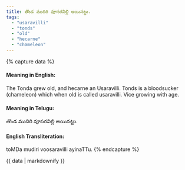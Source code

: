```yaml
---
title: తొండ ముదిరి వూసరవిల్లి అయినట్టు.
tags:
  - "usaravilli"
  - "tonds"
  - "old"
  - "hecarne"
  - "chameleon"
---
```


{% capture data %}
#### Meaning in English:
The Tonda grew old, and hecarne an Usaravilli.
Tonds is a bloodsucker (chameleon) which when old is called usaravilli.
Vice growing with age.

#### Meaning in Telugu:
తొండ ముదిరి వూసరవిల్లి అయినట్టు.

#### English Transliteration:
toMDa mudiri voosaravilli ayinaTTu.
{% endcapture %}

{{ data | markdownify }}

